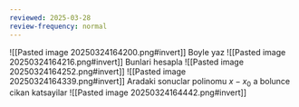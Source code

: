 ```yaml
---
reviewed: 2025-03-28
review-frequency: normal
---
```


![[Pasted image 20250324164200.png#invert]]
Boyle yaz 
![[Pasted image 20250324164216.png#invert]]
Bunlari hesapla
![[Pasted image 20250324164252.png#invert]]
![[Pasted image 20250324164339.png#invert]]
Aradaki sonuclar polinomu $x-x_{0}$ a bolunce cikan katsayilar
![[Pasted image 20250324164442.png#invert]]
